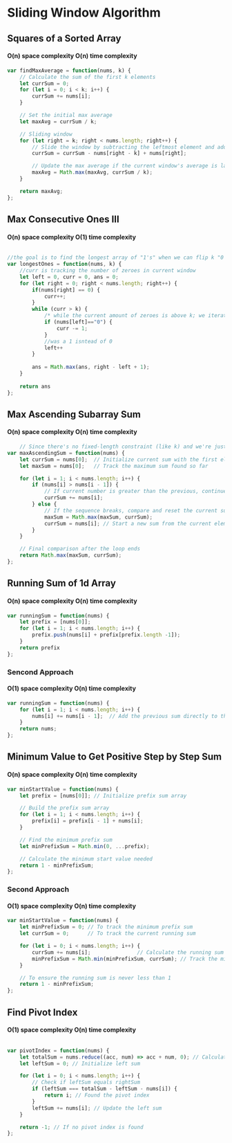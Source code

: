 # Sliding Window Algorithm


## Squares of a Sorted Array 
#### O(n) space complexity O(n) time complexity

```javascript
var findMaxAverage = function(nums, k) {
    // Calculate the sum of the first k elements
    let currSum = 0;
    for (let i = 0; i < k; i++) {
        currSum += nums[i];
    }

    // Set the initial max average
    let maxAvg = currSum / k;

    // Sliding window
    for (let right = k; right < nums.length; right++) {
        // Slide the window by subtracting the leftmost element and adding the new one
        currSum = currSum - nums[right - k] + nums[right];

        // Update the max average if the current window's average is larger
        maxAvg = Math.max(maxAvg, currSum / k);
    }

    return maxAvg;
};
```

## Max Consecutive Ones III 
#### O(n) space complexity O(1) time complexity

```javascript

//the goal is to find the longest array of "1's" when we can flip k "0's" to "1"
var longestOnes = function(nums, k) {
    //curr is tracking the number of zeroes in current window
    let left = 0, curr = 0, ans = 0;
    for (let right = 0; right < nums.length; right++) {
        if(nums[right] == 0) {
            curr++;
        }
        while (curr > k) {
            /* while the current amount of zeroes is above k; we iterate from the left bound to switch the first occuring 0. when the left bound ios on a 1 it will increment up to keep incrementiin guntil it finds the first 0 so that the subarray can be valid again*/
            if (nums[left]=="0") {
                curr -= 1;
            }
            //was a 1 isntead of 0
            left++
        }
        
        ans = Math.max(ans, right - left + 1);
    }
    
    return ans
};
```

## Max Ascending Subarray Sum 
#### O(n) space complexity O(n) time complexity


```javascript
    // Since there's no fixed-length constraint (like k) and we're just looking for the maximum sum of strictly ascending subarrays, the single-pointer (or simple linear traversal) approach is the most efficient.
var maxAscendingSum = function(nums) {
    let currSum = nums[0];  // Initialize current sum with the first element
    let maxSum = nums[0];   // Track the maximum sum found so far

    for (let i = 1; i < nums.length; i++) {
        if (nums[i] > nums[i - 1]) { 
            // If current number is greater than the previous, continue the ascending sum
            currSum += nums[i];
        } else {
            // If the sequence breaks, compare and reset the current sum
            maxSum = Math.max(maxSum, currSum);
            currSum = nums[i]; // Start a new sum from the current element
        }
    }

    // Final comparison after the loop ends
    return Math.max(maxSum, currSum);
};
```

## Running Sum of 1d Array
#### O(n) space complexity O(n) time complexity

```javascript
var runningSum = function(nums) {
    let prefix = [nums[0]];
    for (let i = 1; i < nums.length; i++) {
        prefix.push(nums[i] + prefix[prefix.length -1]);
    }
    return prefix
};
```
### Sencond Approach 
#### O(1) space complexity O(n) time complexity

```javascript
var runningSum = function(nums) {
    for (let i = 1; i < nums.length; i++) {
        nums[i] += nums[i - 1];  // Add the previous sum directly to the current element
    }
    return nums;
};
```

## Minimum Value to Get Positive Step by Step Sum
#### O(n) space complexity O(n) time complexity

```javascript
var minStartValue = function(nums) {
    let prefix = [nums[0]]; // Initialize prefix sum array

    // Build the prefix sum array
    for (let i = 1; i < nums.length; i++) {
        prefix[i] = prefix[i - 1] + nums[i];
    }

    // Find the minimum prefix sum
    let minPrefixSum = Math.min(0, ...prefix);

    // Calculate the minimum start value needed
    return 1 - minPrefixSum;
};
```

### Second Approach
#### O(1) space complexity O(n) time complexity

```javascript
var minStartValue = function(nums) {
    let minPrefixSum = 0; // To track the minimum prefix sum
    let currSum = 0;      // To track the current running sum

    for (let i = 0; i < nums.length; i++) {
        currSum += nums[i];               // Calculate the running sum
        minPrefixSum = Math.min(minPrefixSum, currSum); // Track the minimum sum
    }

    // To ensure the running sum is never less than 1
    return 1 - minPrefixSum;
};

```

## Find Pivot Index
#### O(1) space complexity O(n) time complexity

```javascript

var pivotIndex = function(nums) {
    let totalSum = nums.reduce((acc, num) => acc + num, 0); // Calculate total sum
    let leftSum = 0; // Initialize left sum

    for (let i = 0; i < nums.length; i++) {
        // Check if leftSum equals rightSum
        if (leftSum === totalSum - leftSum - nums[i]) {
            return i; // Found the pivot index
        }
        leftSum += nums[i]; // Update the left sum
    }

    return -1; // If no pivot index is found
};
```











